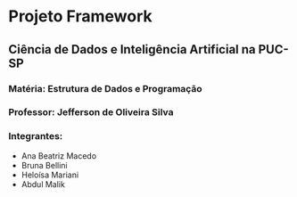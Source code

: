 # Projeto Framework

## Ciência de Dados e Inteligência Artificial na PUC-SP
### Matéria: Estrutura de Dados e Programação
### Professor: Jefferson de Oliveira Silva 

### Integrantes:
- Ana Beatriz Macedo
- Bruna Bellini
- Heloísa Mariani
- Abdul Malik
